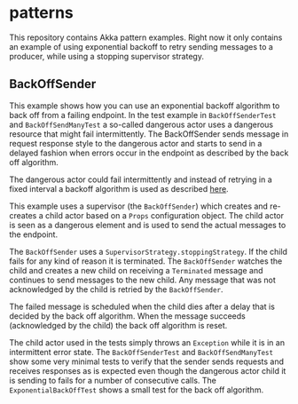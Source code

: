 patterns
========



This repository contains Akka pattern examples. Right now it only contains an example
of using exponential backoff to retry sending messages to a producer,
while using a stopping supervisor strategy.

BackOffSender
-------------
This example shows how you can use an exponential backoff algorithm to back off from a failing endpoint. In the test example in <code>BackOffSenderTest</code> and <code>BackOffSendManyTest</code> a so-called dangerous actor uses a dangerous resource that might fail intermittently. The BackOffSender sends message in request response style to the dangerous actor and starts to send in a delayed fashion when errors occur in the endpoint as described by the back off algorithm.

The dangerous actor could fail intermittently and instead of retrying in a fixed interval a backoff algorithm is used as described [here](http://en.wikipedia.org/wiki/Exponential_backoff).

This example uses a supervisor (the <code>BackOffSender</code>) which creates and re-creates a child actor based on a <code>Props</code> configuration object. The child actor is seen as a dangerous element and is used to send the actual messages to the endpoint. 

The <code>BackOffSender</code> uses a <code>SupervisorStrategy.stoppingStrategy</code>. If the child fails for any kind of reason it is terminated. The <code>BackOffSender</code> watches the child and creates a new child on receiving a <code>Terminated</code> message and continues to send messages to the new child. Any message that was not acknowledged by the child is retried by the <code>BackOffSender</code>. 

The failed message is scheduled when the child dies after a delay that is decided by the back off algorithm. When the message succeeds (acknowledged by the child) the back off algorithm is reset.  

The child actor used in the tests simply throws an <code>Exception</code> while it is in an intermittent error state. The <code>BackOffSenderTest</code> and <code>BackOffSendManyTest</code> show some very minimal tests to verify that the sender sends requests and receives responses as is expected even though the dangerous actor child it is sending to fails for a number of consecutive calls. The <code>ExponentialBackOffTest</code> shows a small test for the back off algorithm.